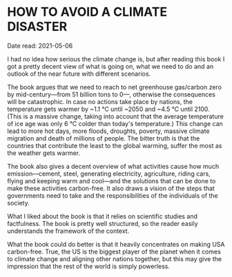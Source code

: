 # HOW TO AVOID A CLIMATE DISASTER

Date read: 2021-05-06

I had no idea how serious the climate change is, but after reading this book I got a pretty decent view of what is going on, what we need to do and an outlook of the near future with different scenarios.

The book argues that we need to reach to net greenhouse gas/carbon zero by mid-century—from 51 billion tons to 0—, otherwise the consequences will be catastrophic. In case no actions take place by nations, the temperature gets warmer by ~1.1 ℃ until ~2050 and ~4.5 ℃ until 2100. (This is a massive change, taking into account that the average temperature of ice age was only 6 ℃ colder than today's temperature.) This change can lead to more hot days, more floods, droughts, poverty, massive climate migration and death of millions of people. The bitter truth is that the countries that contribute the least to the global warming, suffer the most as the weather gets warmer.

The book also gives a decent overview of what activities cause how much emission—cement, steel, generating electricity, agriculture, riding cars, flying and keeping warm and cool—and the solutions that can be done to make these activities carbon-free. It also draws a vision of the steps that governments need to take and the responsibilities of the individuals of the society.

What I liked about the book is that it relies on scientific studies and factfulness. The book is pretty well structured, so the reader easily understands the framework of the context.

What the book could do better is that it heavily concentrates on making USA carbon-free. True, the US is the biggest player of the planet when it comes to climate change and aligning other nations together, but this may give the impression that the rest of the world is simply powerless.

